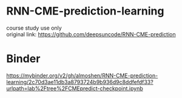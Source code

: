 # RNN-CME-prediction-learning
course study use only
</br>original link: https://github.com/deepsuncode/RNN-CME-prediction
# Binder
https://mybinder.org/v2/gh/almoshen/RNN-CME-prediction-learning/2c70d3ae11db3a8793724b9b936d9c8ddfefdf33?urlpath=lab%2Ftree%2FCMEpredict-checkpoint.ipynb
